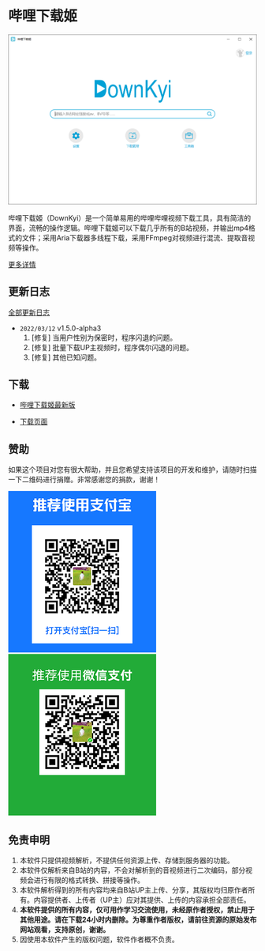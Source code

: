 # 哔哩下载姬
![Alipay](images/app/index.png)

哔哩下载姬（DownKyi）是一个简单易用的哔哩哔哩视频下载工具，具有简洁的界面，流畅的操作逻辑。哔哩下载姬可以下载几乎所有的B站视频，并输出mp4格式的文件；采用Aria下载器多线程下载，采用FFmpeg对视频进行混流、提取音视频等操作。

[更多详情](src/README.md)

## 更新日志

[全部更新日志](CHANGELOG.md)

* `2022/03/12` v1.5.0-alpha3
    1. [修复] 当用户性别为保密时，程序闪退的问题。
    2. [修复] 批量下载UP主视频时，程序偶尔闪退的问题。
    3. [修复] 其他已知问题。

## 下载

- [哔哩下载姬最新版](https://github.com/FlySelfLog/downkyi/releases/download/v1.5.0-alpha3/DownKyi-1.5.0-alpha3.zip)

- [下载页面](https://github.com/FlySelfLog/downkyi/releases)

## 赞助

如果这个项目对您有很大帮助，并且您希望支持该项目的开发和维护，请随时扫描一下二维码进行捐赠。非常感谢您的捐款，谢谢！

![Alipay](images/Alipay.png)![WeChat](images/WeChat.png)

## 免责申明

1. 本软件只提供视频解析，不提供任何资源上传、存储到服务器的功能。
2. 本软件仅解析来自B站的内容，不会对解析到的音视频进行二次编码，部分视频会进行有限的格式转换、拼接等操作。
3. 本软件解析得到的所有内容均来自B站UP主上传、分享，其版权均归原作者所有。内容提供者、上传者（UP主）应对其提供、上传的内容承担全部责任。
4. **本软件提供的所有内容，仅可用作学习交流使用，未经原作者授权，禁止用于其他用途。请在下载24小时内删除。为尊重作者版权，请前往资源的原始发布网站观看，支持原创，谢谢。**
5. 因使用本软件产生的版权问题，软件作者概不负责。
